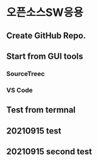 # 오픈소스SW응용

## Create GitHub Repo.


## Start from GUI tools
### SourceTreec
### VS Code

## Test from termnal

## 20210915 test
## 20210915 second test